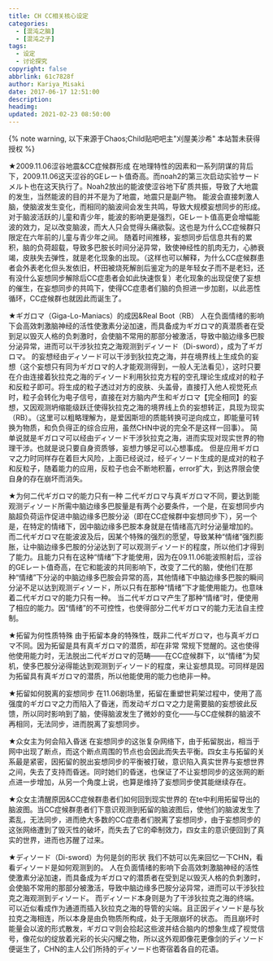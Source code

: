 ```yaml
---
title: CH CC相关核心设定
categories:
  - [混沌之脑]
  - [混沌之子]
tags:
  - 设定
  - 讨论探究
copyright: false
abbrlink: 61c7828f
author: Kariya_Misaki
date: 2017-06-17 12:51:00
description:
headimg:
updated: 2021-02-23 08:50:00
---
```

{% note warning, 以下来源于Chaos;Child贴吧吧主"刈屋美沙希" 本站暂未获得授权 %}
<!-- more -->
★2009.11.06涩谷地震&CC症候群形成
在地理特性的因素和一系列阴谋的背后下，2009.11.06这天涩谷的GEレート值奇高。而noah2的第三次启动实验サードメルト也在这天执行了。Noah2放出的能波使涩谷地下矿质共振，导致了大地震的发生，当然能波的目的并不是为了地震，地震只是副产物。
能波会直接刺激人脑，使脑波发生变化，而相同的脑波间会发生共鸣，导致大规模妄想同步的形成。对于脑波活跃的儿童和青少年，能波的影响更是强烈，GEレート值高更会增幅能波的效力，足以改变脑波，而大人只会觉得头痛欲裂。这也是为什么CC症候群只限定在六年前的儿童与青少年之间。
随着时间推移，妄想同步后信息共有的累积，脑的负荷超载，导致多巴胺长时间分泌异常，致使神经性的肌肉无力，心肺衰竭，皮肤失去弹性，就是老化现象的出现。（这样也可以解释，为什么CC症候群患者会外表老化但头发依旧，杯田被烧死解剖后鉴定为的是年轻女子而不是老妇，还有没什么妄想同步解除后CC症患者会如此快速恢复）老化现象的出现促使了妄想的催生，在妄想同步的共鸣下，使得CC症患者们脑的负担进一步加剧，以此恶性循环，CC症候群也就因此而诞生了。

★ギガロマ（Giga-Lo-Maniacs）的成因&Real Boot（RB）
人在负面情绪的影响下会高效刺激脑神经的活性使激素分泌加速，而具备成为ギガロマ的真潜质者在受到足以毁灭人格的负刺激时，会使脑不常用的那部分被激活，导致中脑边缘多巴胺分泌异常，进而可以干涉狄拉克之海观测到ディソード（Di-sword），成为了ギガロマ。
的妄想经由ディソード可以干涉到狄拉克之海，并在境界线上生成负的妄想（这个妄想只有同为ギガロマ的人才能观测得到，一般人无法看见），这时只要在介由连接着狄拉克之海的ディソード利用狄拉克方程的空孔理论生成成对的粒子和反粒子即可。将生成的粒子透过对方的皮肤、头盖骨，直接打入他人视觉死点时，粒子会转化为电子信号，直接在对方脑内产生和ギガロマ【完全相同】的妄想，又因观测坍缩能级跃迁使得狄拉克之海的境界线上负的妄想转正，具现为现实（RB）。（这里可以粗略理解为，是爱因斯坦的质能转换可逆向成立，即能量可转换为物质，和负负得正的综合应用，虽然CHN中说的完全不是这样一回事）。
简单说就是ギガロマ可以经由ディソード干涉狄拉克之海，进而实现对现实世界的物理干涉。也就是说只要自身资质够，妄想力够足可以心想事成。
但是应用ギガロマ之力时同样存在着巨大风险，上面已经说过，经ディソード生成的是成对的粒子和反粒子，随着能力的应用，反粒子也会不断地积蓄，error扩大，到达界限会使自身的存在崩坏而消失。

★为何二代ギガロマ的能力只有一种
二代ギガロマ与真ギガロマ不同，要达到能观测ディソード所需中脑边缘多巴胺量是有两个必要条件，一个是，在妄想同步内脑超负荷运作促进中脑边缘多巴胺分泌（即在CC症候群中妄想同步下），另一个是，在特定的情绪下，因中脑边缘多巴胺本身就是在情绪高亢时分泌量增加的。
而二代ギガロマ在能波波及后，因某个特殊的强烈的愿望，导致某种“情绪”强烈膨胀，让中脑边缘多巴胺的分泌达到了可以观测ディソード的程度，所以他们才得到了能力。且能力只有在这种“情绪”下才能使用，因为在09.11.06能波照射后，涩谷的GEレート值奇高，在它和能波的共同影响下，改变了二代的脑，使他们在那种“情绪”下分泌的中脑边缘多巴胺会异常的高，其他情绪下中脑边缘多巴胺的瞬间分泌不足以达到观测ディソード，所以只有在那种“情绪”下才能使用能力。也意味着二代ギガロマ的能力只有一种。
当二代ギガロマ产生了那种“情绪”时，便使用了相应的能力。因“情绪”的不可控性，也使得部分二代ギガロマ的能力无法自主控制。

★拓留为何性质特殊
由于拓留本身的特殊性，既非二代ギガロマ，也与真ギガロマ不同。因为拓留是具有真ギガロマ的潜质，却在非常
常规下觉醒的。这也使得他使用能力时，无法脱出二代ギガロマ的范畴——在CC症候群下，以“情绪”为契机，使多巴胺分泌得能达到观测到ディソード的程度，来让妄想具现。可同样是因为拓留具有真ギガロマ的潜质，所以他能使用的能力也绝非一种。

★拓留如何脱离的妄想同步
在11.06剧场里，拓留在重塑世莉架过程中，使用了高强度的ギガロマ之力而陷入了昏迷，而发动ギガロマ之力是需要脑的妄想彼此反馈，所以同时影响到了脑，使得脑波发生了微妙的变化——与CC症候群的脑波不再相同，无法同步，进而脱离了妄想同步。

★众女主为何会陷入昏迷
在妄想同步的这张复杂网络下，由于拓留脱出，相当于网中出现了断点，而这个断点周围的节点也会因此而失去平衡。四女主与拓留的关系最是紧密，因拓留的脱出妄想同步的平衡被打破，意识陷入真实世界与妄想世界之间，失去了支持而昏迷。同时她们的昏迷，也保证了不让妄想同步的这张网的断点进一步增加，从另一个角度上说，也算是维持了妄想同步使其能继续存在。

★众女主清醒原因&CC症候群患者们如何回到现实世界的
在te中利用拓留导出的脑波图。当CC症候群患者们下意识观测到拓留的脑波图后，使他们的脑波发生了紊乱，无法同步，进而绝大多数的CC症患者们脱离了妄想同步，由于妄想同步的这张网络遭到了毁灭性的破坏，而失去了它的牵制效力，四女主的意识便回到了真实的世界，进而也苏醒了过来。

★ディソード（Di-sword）为何是剑的形状
我们不妨可以先来回忆一下CHN，看看ディソード是如何观测到的。
人在负面情绪的影响下会高效刺激脑神经的活性使激素分泌加速，而具备成为ギガロマ的潜质者在受到足以毁灭人格的负刺激时，会使脑不常用的那部分被激活，导致中脑边缘多巴胺分泌异常，进而可以干涉狄拉克之海观测到ディソード。
而ディソード本身则是为了干涉狄拉克之海的终端。可以近似看成作为通道而插入狄拉克之海的导管的尖端。且正因ディソード是与狄拉克之海相连，所以本身是由负物质所构成，处于无限崩坏的状态。
而且崩坏时能量会以波的形式散发，ギガロマ则会拾起这些波并结合脑内的想象生成了视觉信号，像花似的绽放着光彩的长尖闪耀之物，所以这外观即像花更像剑的ディソード便诞生了，CHN的主人公们所持的ディソード也寄宿着各自的花语。